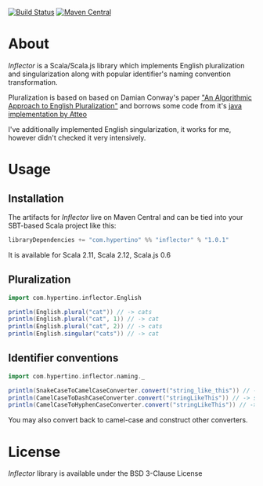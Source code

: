 [![Build Status](https://travis-ci.org/hypertino/inflector.svg)](https://travis-ci.org/hypertino/inflector)
[![Maven Central](https://maven-badges.herokuapp.com/maven-central/com.hypertino/inflector_2.12/badge.svg)](https://maven-badges.herokuapp.com/maven-central/com.hypertino/inflector_2.12)

# About

_Inflector_ is a Scala/Scala.js library which implements English pluralization and singularization along
with popular identifier's naming convention transformation.

Pluralization is based on based on Damian Conway's paper
["An Algorithmic Approach to English Pluralization"](http://www.csse.monash.edu.au/~damian/papers/HTML/Plurals.html)
and borrows some code from it's [java implementation by Atteo](https://github.com/atteo/evo-inflector)

I've additionally implemented English singularization, it works for me, however didn't checked it very intensively.

# Usage

## Installation

The artifacts for _Inflector_ live on Maven Central and can be tied into your SBT-based Scala project like this:

```sbt
libraryDependencies += "com.hypertino" %% "inflector" % "1.0.1"
```
It is available for Scala 2.11, Scala 2.12, Scala.js 0.6

## Pluralization

```scala
import com.hypertino.inflector.English

println(English.plural("cat")) // -> cats
println(English.plural("cat", 1)) // -> cat
println(English.plural("cat", 2)) // -> cats
println(English.singular("cats")) // -> cat
```

## Identifier conventions


```scala
import com.hypertino.inflector.naming._

println(SnakeCaseToCamelCaseConverter.convert("string_like_this")) // -> stringLikeThis
println(CamelCaseToDashCaseConverter.convert("stringLikeThis")) // -> string-like-this
println(CamelCaseToHyphenCaseConverter.convert("stringLikeThis")) // -> String-Like-This
```
You may also convert back to camel-case and construct other converters.

# License

_Inflector_ library is available under the BSD 3-Clause License

